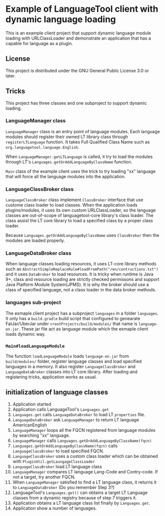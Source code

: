 # Example of LanguageTool client with dynamic language loading

This is an example client project that support dynamic language module loading with URLClassLoader
and demonstrate an application that has a capable for language as a plugin.

## License

This project is distributed under the GNU General Public License 3.0 or later.

## Tricks

This project has three classes and one subproject to support dynamic loading.

###  LanguageManager class

`LanguageManager` class is an entry point of language modules.
Each language modules should register their owned LT library class through `registerLTLanguage` function.
It takes Full Qualified Class Name such as `org.languagetool.language.English`.

When `LanguageManager.getLTLanguage` is called, it try to load the modules through LT's `Languages.getOrAddLanguageByClassName` function.

`Main` class of the example client uses the trick to try loading "xx" language that will force all the language modules into the application.

### LanguageClassBroker class

`LanguageClassBroker` class implement `ClassBroker` interface that use custome class loader to load classes.
When the application loads plugins/modules, it uses its own custom URLClassLoader, so the language classes are out-of-scope of languagetool-core library's class loader.
The class assist the LT core library to load a specified class by a proper class loader.

Because `Languages.getOrAddLanguageByClassName` uses `ClassBroker` then the modules are loaded properly.

### LanguageDataBroker class

When language classes loading resources, it uses LT-core library methods such as `AbstractSimpleReplaceRule#loadFromPath("/en/contructions.txt")` and
it uses `DataBroker` to load resources.
It is tricky when runtime is Java 9+, class and resource loading are strictly checked permissons and support Java Platform Module System(JPMS).
It is why the broker should use a class of specified language, not a class loader in the data broker methods.

### languages sub-project

The exmaple client project has a subproject `languages` in a folder `languages`. It only has a `build.gradle` build script that configured to genearate FatJar/UberJar under `<rootProject>/build/modules/` that name is `language-en.jar`.
These jar file act as language module which the exmaple client loads dynamic way.

### `Main#loadLanguageModule`

The function `loadLanguageModule` loads `language-en.jar` from `build/modules/` folder, register language classes and load specified languages in a memory.
It also register `LanguageClassBroker` and `LanguageDataBroker` classes into LT core library.
After loading and registering tricks, application works as usual.

## initialization of language classes

1. Application started
2. Application calls LanguageTool's `Languages.get`
3. `Languages.get` calls `LanguageDataBroker` to load LT `properties` file.
4. `LanguageDataBroker`  ask `LanguageManager` to return LT language AmericanEnglish
5. `LanguageManager` loops all the FQCN registered from language modules by searching "xx" language.
6. `LanguageManager` calls  `Languages.getOrAddLanguageByClassName(fqcn)`
7. `Languages.getOrAddLanguageByClassName(fqcn)`  calls `LanguageClassBroker` to load specified FQCN.
8. `LanguageClassBroker`  uses a custom class loader which can be obtained with `PluginUtil.getLaungageClassLoader`
9. `LanguageClassBroker` load LT language class
10.  `LanguageManager`  compares LT language  Lang-Code and Contry-code. If not a target, try another FQCN.
11. When `LanguageManager` satisfied to find a LT language class, it returns it to `LanguageDataBroker` (Do you remember Step 3?)
12.  LanguageTool's `Languages.get()` can obtains a target LT Language classes from a dynamic registry because of step 7  triggers it.
13. Application obtains a LT language class list finally by `Languages.get`.
14. Application show a number of languages.
     
